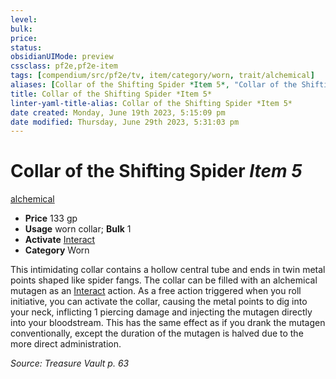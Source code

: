```yaml
---
level:
bulk:
price:
status:
obsidianUIMode: preview
cssclass: pf2e,pf2e-item
tags: [compendium/src/pf2e/tv, item/category/worn, trait/alchemical]
aliases: [Collar of the Shifting Spider *Item 5*, "Collar of the Shifting Spider"]
title: Collar of the Shifting Spider *Item 5*
linter-yaml-title-alias: Collar of the Shifting Spider *Item 5*
date created: Monday, June 19th 2023, 5:15:09 pm
date modified: Thursday, June 29th 2023, 5:31:03 pm
---
```


# Collar of the Shifting Spider *Item 5*

[alchemical](rules/traits/alchemical.md)  

- **Price** 133 gp
- **Usage** worn collar; **Bulk** 1
- **Activate** [Interact](rules/actions/interact.md)
- **Category** Worn

This intimidating collar contains a hollow central tube and ends in twin metal points shaped like spider fangs. The collar can be filled with an alchemical mutagen as an [Interact](rules/actions/interact.md) action. As a free action triggered when you roll initiative, you can activate the collar, causing the metal points to dig into your neck, inflicting 1 piercing damage and injecting the mutagen directly into your bloodstream. This has the same effect as if you drank the mutagen conventionally, except the duration of the mutagen is halved due to the more direct administration.

*Source: Treasure Vault p. 63*
